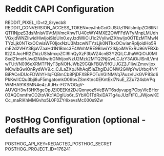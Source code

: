 # Reddit CAPI Configuration
REDDIT_PIXEL_ID=t2_8ryecb8
REDDIT_CONVERSION_ACCESS_TOKEN=eyJhbGciOiJSUzI1NiIsImtpZCI6IlNIQTI1NjpzS3dsMnlsV0VtMjVmcXhwTU40cWY4MXE2OWFFdWFyMnpLMUdhVGxjdWNZIiwidHlwIjoiSldUIn0.eyJzdWIiOiJ1c2VyIiwiZXhwIjo0OTEzMTMwNTYzLjk0NTkxOCwiaWF0IjoxNzU3MzcwNTYzLjk0NTkxOCwianRpIjoidHo5RmE2d2VHY3BjaVZaaHd1N1Bmc3F4WnhMRE9BIiwiY2lkIjoiMVExRU96VFBXbll2ZXJocHR2Z1dzUSIsImxpZCI6InQyXzF3bWZ4cnB3Y2QiLCJhaWQiOiJ0Ml8xd21meHJwd2NkIiwibGNhIjoxNzU2Mzk2MTQ2NjQwLCJzY3AiOiJlSnlLVmtwTUtVN096eXRMTFNyT3pNOHJWb29GQkFBQV9fOUJGZ2J1IiwiZmxvIjoxMCwibGwiOnRydWV9.c_CJLaZXpJNhAqI5iaZhglDJONW2GWpYwUrbq4NYBiPACelDUoFDWhYHlqFQBmCb8PjDFX8RPOTuVGINMVq7AuzvlUkGVP8Sd6PkKwIICQu3bji8uF5mgatomkO09bvZSmKtnc0EKntExl7NuE_ZZu724sbVPqWMHA91KSMN4e4zJtJHx-FG1VOGgV-AUVQH3w13HK5geOpJZiOEEKd2DJQonyoz5VeBWT6sdyvupgPObyVlcBHcr03AQCnmfmCO2toVKc1AOgIUo6r_SYbXO1TdRxiDA71g4uJUzFtFC_JWjowKECc_maRlKhMMGvhx5L0F0ZY4ixevsMc000s9Zw

# PostHog Configuration (optional - defaults are set)
POSTHOG_API_KEY=REDACTED_POSTHOG_SECRET
POSTHOG_PROJECT_ID=176241